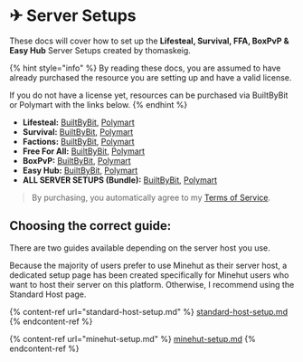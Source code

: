 # ✈ Server Setups

These docs will cover how to set up the **Lifesteal, Survival, FFA, BoxPvP & Easy Hub** Server Setups created by thomaskeig.

{% hint style="info" %}
By reading these docs, you are assumed to have already purchased the resource you are setting up and have a valid license.

If you do not have a license yet, resources can be purchased via BuiltByBit or Polymart with the links below.
{% endhint %}

* **Lifesteal:** [BuiltByBit](https://builtbybit.com/r/23629/), [Polymart](https://polymart.org/r/2318)
* **Survival:** [BuiltByBit](https://builtbybit.com/resources/27680/), [Polymart](https://polymart.org/resource/3710)
* **Factions:** [BuiltByBit](https://builtbybit.com/resources/28469/), [Polymart](https://polymart.org/resource/4027)
* **Free For All:** [BuiltByBit](https://builtbybit.com/resources/25174/), [Polymart](https://polymart.org/resource/2864)
* **BoxPvP:** [BuiltByBit](https://builtbybit.com/resources/26589/), [Polymart](https://polymart.org/resource/3361)
* **Easy Hub:** [BuiltByBit](https://builtbybit.com/resources/27082/), [Polymart](https://polymart.org/resource/3505)
* **ALL SERVER SETUPS (Bundle):** [BuiltByBit](https://builtbybit.com/resources/bundle/6/), [Polymart](https://polymart.org/bundle/223)

> By purchasing, you automatically agree to my [Terms of Service](../../miscellaneous/terms-of-service.md).

## Choosing the correct guide:

There are two guides available depending on the server host you use.

Because the majority of users prefer to use Minehut as their server host, a dedicated setup page has been created specifically for Minehut users who want to host their server on this platform. Otherwise, I recommend using the Standard Host page.

{% content-ref url="standard-host-setup.md" %}
[standard-host-setup.md](standard-host-setup.md)
{% endcontent-ref %}

{% content-ref url="minehut-setup.md" %}
[minehut-setup.md](minehut-setup.md)
{% endcontent-ref %}
